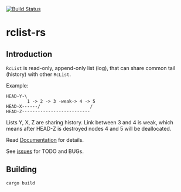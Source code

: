 [![Build Status](https://travis-ci.org/dpc/hex2d-rs.svg?branch=master)](https://travis-ci.org/dpc/rclist-rs)

# rclist-rs

## Introduction

`RcList` is read-only, append-only list (log), that can share common tail (history) with other `RcList`.

Example:

    HEAD-Y-\
            1 -> 2 -> 3 -weak-> 4 -> 5
    HEAD-X------/                   /
    HEAD-Z--------------------------

Lists Y, X, Z are sharing history. Link between 3 and 4 is weak, which means
after HEAD-Z is destroyed nodes 4 and 5 will be deallocated.

Read [Documentation](//dpc.github.io/rclist-rs/) for details.

See [issues](//github.com/dpc/rclist-rs/issues/) for TODO and BUGs.

## Building

    cargo build
